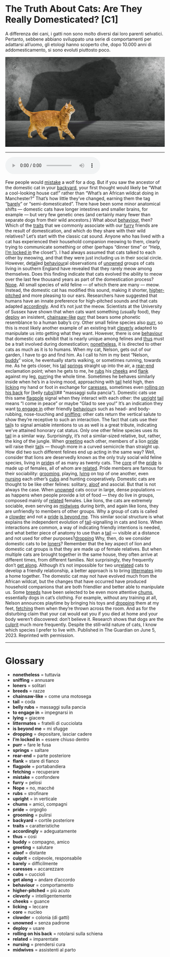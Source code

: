 # The Truth About Cats: Are They Really Domesticated?   [C1]

A differenza dei cani, i gatti non sono molto diversi dai loro parenti selvatici. Pertanto, sebbene abbiano sviluppato una serie di comportamenti per adattarsi all’uomo, gli etologi hanno scoperto che, dopo 10.000 anni di addomesticamento, si sono evoluti piuttosto poco.

![](The%20Truth%20About%20Cats%20Are%20They%20Really%20Domesticated.jpg)

--------------

<div>
<audio controls autoplay>
    <source src="https:/raw.githubusercontent.com/dartie/knowledge-base/main/English/SpeakUp/2023-08/The%20Truth%20About%20Cats%20Are%20They%20Really%20Domesticated.mp3" type="audio/mpeg">
</audio>
</div>


Few people would [mistake](## "confondere") a wolf for a dog. But if you saw the ancestor of the domestic cat in your [backyard](## "cortile posteriore"), your first thought would likely be “What a cool-looking house cat!” rather than “What’s an African wildcat doing in Manchester?” That’s how little they’ve changed, earning them the tag “[barely](## "difficilmente")” or “semi-domesticated”. There have been some minor anatomical shifts — domestic cats have longer intestines and smaller brains, for example — but very few genetic ones (and certainly many fewer than separate dogs from their wild ancestors.) What about [behaviour](## "comportamento"), then? Which of the [traits](## "caratteristiche") that we commonly associate with our [furry](## "pelosi") friends are the result of domestication, and which do they share with their wild relatives?
Let’s start with the classic cat sound. Anyone who has lived with a cat has experienced their household companion meowing to them, clearly trying to communicate something or other (perhaps “dinner time” or “Help, [I’m locked in](## "essere chiuso dentro") the closet”). I had always assumed that cats talked to each other by meowing, and that they were just including us in their social circle. However, de[tail](## "coda")ed [behaviour](## "comportamento")al observations of [unowned](## "senza padrone") groups of cats living in southern England have revealed that they rarely meow among themselves.
Does this finding indicate that cats evolved the ability to meow over the last few thousand years as part of the domestication process? [Nope](## "no, macché"). All small species of wild feline — of which there are many — meow. Instead, the domestic cat has modified this sound, making it shorter, [higher-pitched](## "più acuto") and more pleasing to our ears. Researchers have suggested that humans have an innate preference for high-pitched sounds and that cats adapted [accordingly](## "adeguatamente").
And it’s not just the meow. Scientists at the University of Sussex have shown that when cats want something (usually food), they [deploy](## "usare") an insistent, [chainsaw-like](## "come una motosega") [purr](## "fare le fusa") that bears some phonetic resemblance to a human baby’s cry. Other small feline species also [purr](## "fare le fusa"), so this is most likely another example of an existing trait [cleverly](## "intelligentemente") adapted to manipulate us into getting what they want.
However, there is one [behaviour](## "comportamento") that domestic cats exhibit that is nearly unique among felines and [thus](## "così") must be a trait involved during domestication; [nonetheless](## "tuttavia"), it is directed to other cats as much as it is to humans. When my cat, Nelson, gets out of our garden, I have to go and find him. As I call to him in my best “Nelson, [buddy](## "compagno, amico")” voice, he eventually starts walking, or sometimes running, towards me. As he gets closer, his [tail](## "coda") [springs](## "saltare") straight up into the air, a [rear-end](## "parte posteriore") exclamation point; when he gets to me, he [rubs](## "strofinare") his [cheeks](## "guance") and [flank](## "stare di fianco") against my leg, [purr](## "fare le fusa")ing the whole time. Sometimes he behaves similarly inside when he’s in a loving mood, approaching with [tail](## "coda") held high, then [licking](## "leccare") my hand or foot in exchange for [caresses](## "accarezzare"), sometimes even [rolling on his back](## "rotolarsi sulla schiena") for [belly [rubs](## "strofinare")](## "massaggi sulla pancia").
Domestic cats use this same [flagpole](## "portabandiera") signal when they interact with each other: the [upright](## "in verticale") [tail](## "coda") means “I come in peace” or maybe “Glad to see you!” It’s an indication they want [to engage in](## "impegnarsi in") other friendly [behaviour](## "comportamento")s such as head- and body-rubbing, nose-touching and [sniffing](## "annusare"); other cats return the vertical salute to show they’re receptive to such an interaction. The fact that cats use their [tail](## "coda")s to signal amiable intentions to us as well is a great tribute, indicating we’ve attained honorary cat status.
Only one other feline species uses its [tail](## "coda") in a similar way. Surprisingly, it’s not a similar-sized relative, but, rather, the king of the jungle. When [greeting](## "salutare") each other, members of a lion [pride](## "orgoglio") will raise their [tail](## "coda")s — though more in a curved semicircle than straight up.
How did two such different felines end up acting in the same way? Well, consider that lions are deservedly known as the only truly social wild feline species, living in [pride](## "orgoglio")s of as many as twenty cats. The [core](## "nucleo") of the [pride](## "orgoglio") is made up of females, all of whom are [related](## "imparentate"). Pride members are famous for their sociability: [grooming](## "pulirsi"), playing, [lying](## "giacere") on top of one another, even [nursing](## "prendersi cura") each other’s [cubs](## "cuccioli") and hunting cooperatively.
Domestic cats are thought to be like other felines: solitary, [aloof](## "distante") and asocial. But that is not always the case. When [unowned](## "senza padrone") cats occur in large, dense populations — as happens when people provide a lot of food — they do live in groups, composed mainly of [related](## "imparentate") females. Like lions, the cats are extremely sociable, even serving as [midwives](## "assistenti al parto") during birth, and again like lions, they are unfriendly to members of other groups. Why a group of cats is called a [clowder](## "colonia (di gatti)") and not a [pride](## "orgoglio") [is beyond me](## "mi sfugge").
This similar social structure is what explains the independent evolution of [tail](## "coda")-signalling in cats and lions. When interactions are common, a way of indicating friendly intentions is needed, and what better piece of anatomy to use than a [tail](## "coda") — visible at a distance and not used for other purposes?[dropping](## "depositare, lasciar cadere")
Why, then, do we consider domestic cats to be [loners](## "solitari")? Remember that the key aspect of lion and domestic cat groups is that they are made up of female relatives. But when multiple cats are brought together in the same house, they often arrive at different times, from different families. Not surprisingly, they frequently don’t [get along](## "andare d’accordo"). Although it’s not impossible for two un[related](## "imparentate") cats to develop a friendly relationship, a better approach is to bring [littermates](## "fratelli di cucciolata") into a home together.
The domestic cat may not have evolved much from the African wildcat, but the changes that have occurred have produced household companions that are both friendlier and better able to manipulate us. Some [breeds](## "razze") have been selected to be even more attentive [chums](## "amici, compagni"), essentially dogs in cat’s clothing. For example, without any training at all, Nelson announces playtime by bringing his toys and [dropping](## "depositare, lasciar cadere") them at my feet, [fetching](## "recuperare") them when they’re thrown across the room. And as for the disturbing claim that your cat would eat you if you died at home and your body weren’t discovered: don’t believe it. Research shows that dogs are the [culprit](## "colpevole, responsabile") much more frequently. Despite the still‑wild nature of cats, I know which species I prefer to live with.
Published in The Guardian on June 5, 2023. Reprinted with permission.

--------------

<div style = "display:block; clear:both; page-break-after:always;"></div>

# Glossary
* **nonetheless** = tuttavia
* **sniffing** = annusare
* **loners** = solitari
* **breeds** = razze
* **chainsaw-like** = come una motosega
* **tail** = coda
* **belly rubs** = massaggi sulla pancia
* **to engage in** = impegnarsi in
* **lying** = giacere
* **littermates** = fratelli di cucciolata
* **is beyond me** = mi sfugge
* **dropping** = depositare, lasciar cadere
* **I’m locked in** = essere chiuso dentro
* **purr** = fare le fusa
* **springs** = saltare
* **rear-end** = parte posteriore
* **flank** = stare di fianco
* **flagpole** = portabandiera
* **fetching** = recuperare
* **mistake** = confondere
* **furry** = pelosi
* **Nope** = no, macché
* **rubs** = strofinare
* **upright** = in verticale
* **chums** = amici, compagni
* **pride** = orgoglio
* **grooming** = pulirsi
* **backyard** = cortile posteriore
* **traits** = caratteristiche
* **accordingly** = adeguatamente
* **thus** = così
* **buddy** = compagno, amico
* **greeting** = salutare
* **aloof** = distante
* **culprit** = colpevole, responsabile
* **barely** = difficilmente
* **caresses** = accarezzare
* **cubs** = cuccioli
* **get along** = andare d’accordo
* **behaviour** = comportamento
* **higher-pitched** = più acuto
* **cleverly** = intelligentemente
* **cheeks** = guance
* **licking** = leccare
* **core** = nucleo
* **clowder** = colonia (di gatti)
* **unowned** = senza padrone
* **deploy** = usare
* **rolling on his back** = rotolarsi sulla schiena
* **related** = imparentate
* **nursing** = prendersi cura
* **midwives** = assistenti al parto
